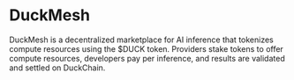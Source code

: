 # DuckMesh
DuckMesh is a decentralized marketplace for AI inference that tokenizes compute resources using the $DUCK token. Providers stake tokens to offer compute resources, developers pay per inference, and results are validated and settled on DuckChain.
